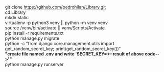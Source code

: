 git clone https://github.com/pedrohilan/Library.git </br>
cd Library </br>
mkdir static </br>
virtualenv -p python3 venv  ||  python -m venv venv </br>
source /venv/bin/activate  ||  venv/Scripts/Activate </br>
pip install -r requirements.txt </br>
python manage.py migrate </br>
python -c "from django.core.management.utils import get_random_secret_key; print(get_random_secret_key())" </br>
<b>"create file named .env and write 'SECRET_KEY=<--result of above code-->'"</b> </br>
python manage.py runserver </br>